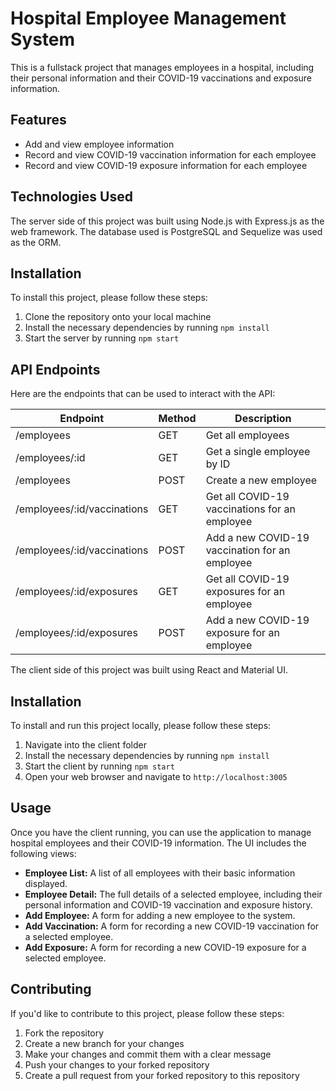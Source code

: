 # Hospital Employee Management System

This is a fullstack project that manages employees in a hospital, including their personal information and their COVID-19 vaccinations and exposure information.

## Features

- Add and view employee information
- Record and view COVID-19 vaccination information for each employee
- Record and view COVID-19 exposure information for each employee

## Technologies Used

The server side of this project was built using Node.js with Express.js as the web framework. The database used is PostgreSQL and Sequelize was used as the ORM.

## Installation

To install this project, please follow these steps:

1. Clone the repository onto your local machine
2. Install the necessary dependencies by running `npm install`
3. Start the server by running `npm start`

## API Endpoints

Here are the endpoints that can be used to interact with the API:

| Endpoint                        | Method | Description                                            |
|---------------------------------|--------|--------------------------------------------------------|
| /employees                      | GET    | Get all employees                                      |
| /employees/:id                  | GET    | Get a single employee by ID                             |
| /employees                      | POST   | Create a new employee                                   |
| /employees/:id/vaccinations    | GET    | Get all COVID-19 vaccinations for an employee           |
| /employees/:id/vaccinations    | POST   | Add a new COVID-19 vaccination for an employee          |
| /employees/:id/exposures       | GET    | Get all COVID-19 exposures for an employee              |
| /employees/:id/exposures       | POST   | Add a new COVID-19 exposure for an employee             |

The client side of this project was built using React and Material UI.

## Installation

To install and run this project locally, please follow these steps:

1. Navigate into the client folder
2. Install the necessary dependencies by running `npm install`
3. Start the client by running `npm start`
4. Open your web browser and navigate to `http://localhost:3005`

## Usage

Once you have the client running, you can use the application to manage hospital employees and their COVID-19 information. The UI includes the following views:

- **Employee List:** A list of all employees with their basic information displayed.
- **Employee Detail:** The full details of a selected employee, including their personal information and COVID-19 vaccination and exposure history.
- **Add Employee:** A form for adding a new employee to the system.
- **Add Vaccination:** A form for recording a new COVID-19 vaccination for a selected employee.
- **Add Exposure:** A form for recording a new COVID-19 exposure for a selected employee.

## Contributing

If you'd like to contribute to this project, please follow these steps:

1. Fork the repository
2. Create a new branch for your changes
3. Make your changes and commit them with a clear message
4. Push your changes to your forked repository
5. Create a pull request from your forked repository to this repository
